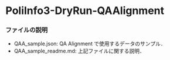 # PoliInfo3-DryRun-QAAlignment

### ファイルの説明
* QAA_sample.json: QA Alignment で使用するデータのサンプル．
* QAA_sample_readme.md: 上記ファイルに関する説明．

